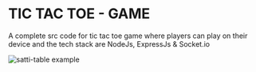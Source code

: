 # TIC TAC TOE - GAME

A complete src code for tic tac toe game where players can play on their device and the tech stack are NodeJs, ExpressJs & Socket.io 

![satti-table example](https://raw.githubusercontent.com/karthisgk/satti-table/master/projects/satti-table-example/src/public/images/Screenshot.png)


